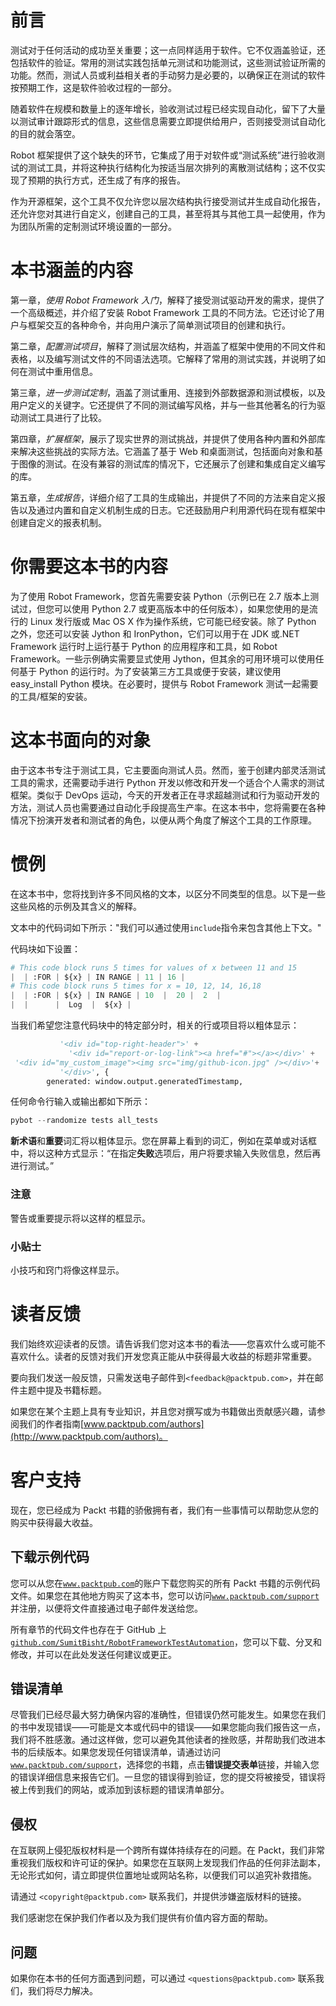 # 前言

测试对于任何活动的成功至关重要；这一点同样适用于软件。它不仅涵盖验证，还包括软件的验证。常用的测试实践包括单元测试和功能测试，这些测试验证所需的功能。然而，测试人员或利益相关者的手动努力是必要的，以确保正在测试的软件按预期工作，这是软件验收过程的一部分。

随着软件在规模和数量上的逐年增长，验收测试过程已经实现自动化，留下了大量以测试审计跟踪形式的信息，这些信息需要立即提供给用户，否则接受测试自动化的目的就会落空。

Robot 框架提供了这个缺失的环节，它集成了用于对软件或“测试系统”进行验收测试的测试工具，并将这种执行结构化为按适当层次排列的离散测试结构；这不仅实现了预期的执行方式，还生成了有序的报告。

作为开源框架，这个工具不仅允许您以层次结构执行接受测试并生成自动化报告，还允许您对其进行自定义，创建自己的工具，甚至将其与其他工具一起使用，作为为团队所需的定制测试环境设置的一部分。

# 本书涵盖的内容

第一章，*使用 Robot Framework 入门*，解释了接受测试驱动开发的需求，提供了一个高级概述，并介绍了安装 Robot Framework 工具的不同方法。它还讨论了用户与框架交互的各种命令，并向用户演示了简单测试项目的创建和执行。

第二章，*配置测试项目*，解释了测试层次结构，并涵盖了框架中使用的不同文件和表格，以及编写测试文件的不同语法选项。它解释了常用的测试实践，并说明了如何在测试中重用信息。

第三章，*进一步测试定制*，涵盖了测试重用、连接到外部数据源和测试模板，以及用户定义的关键字。它还提供了不同的测试编写风格，并与一些其他著名的行为驱动测试工具进行了比较。

第四章，*扩展框架*，展示了现实世界的测试挑战，并提供了使用各种内置和外部库来解决这些挑战的实际方法。它涵盖了基于 Web 和桌面测试，包括面向对象和基于图像的测试。在没有兼容的测试库的情况下，它还展示了创建和集成自定义编写的库。

第五章，*生成报告*，详细介绍了工具的生成输出，并提供了不同的方法来自定义报告以及通过内置和自定义机制生成的日志。它还鼓励用户利用源代码在现有框架中创建自定义的报表机制。

# 你需要这本书的内容

为了使用 Robot Framework，您首先需要安装 Python（示例已在 2.7 版本上测试过，但您可以使用 Python 2.7 或更高版本中的任何版本），如果您使用的是流行的 Linux 发行版或 Mac OS X 作为操作系统，它可能已经安装。除了 Python 之外，您还可以安装 Jython 和 IronPython，它们可以用于在 JDK 或.NET Framework 运行时上运行基于 Python 的应用程序和工具，如 Robot Framework。一些示例确实需要显式使用 Jython，但其余的可用环境可以使用任何基于 Python 的运行时。为了安装第三方工具或便于安装，建议使用 easy_install Python 模块。在必要时，提供与 Robot Framework 测试一起需要的工具/框架的安装。

# 这本书面向的对象

由于这本书专注于测试工具，它主要面向测试人员。然而，鉴于创建内部灵活测试工具的需求，还需要动手进行 Python 开发以修改和开发一个适合个人需求的测试框架。类似于 DevOps 运动，今天的开发者正在寻求超越测试和行为驱动开发的方法，测试人员也需要通过自动化手段提高生产率。在这本书中，您将需要在各种情况下扮演开发者和测试者的角色，以便从两个角度了解这个工具的工作原理。

# 惯例

在这本书中，您将找到许多不同风格的文本，以区分不同类型的信息。以下是一些这些风格的示例及其含义的解释。

文本中的代码词如下所示："我们可以通过使用`include`指令来包含其他上下文。"

代码块如下设置：

```py
# This code block runs 5 times for values of x between 11 and 15
|  | :FOR | ${x} | IN RANGE | 11 | 16 | 
# This code block runs 5 times for x = 10, 12, 14, 16,18
|  | :FOR | ${x} | IN RANGE | 10  |  20 |  2  |
|  |      |  Log  |  ${x} |
```

当我们希望您注意代码块中的特定部分时，相关的行或项目将以粗体显示：

```py
           '<div id="top-right-header">' + 
             '<div id="report-or-log-link"><a href="#"></a></div>' + 
 '<div id="my_custom_image"><img src="img/github-icon.jpg" /></div>'+ 
           '</div>', { 
        generated: window.output.generatedTimestamp, 
```

任何命令行输入或输出都如下所示：

```py
pybot --randomize tests all_tests

```

**新术语**和**重要**词汇将以粗体显示。您在屏幕上看到的词汇，例如在菜单或对话框中，将以这种方式显示：“在指定**失败**选项后，用户将要求输入失败信息，然后再进行测试。”

### 注意

警告或重要提示将以这样的框显示。

### 小贴士

小技巧和窍门将像这样显示。

# 读者反馈

我们始终欢迎读者的反馈。请告诉我们您对这本书的看法——您喜欢什么或可能不喜欢什么。读者的反馈对我们开发您真正能从中获得最大收益的标题非常重要。

要向我们发送一般反馈，只需发送电子邮件到`<feedback@packtpub.com>`，并在邮件主题中提及书籍标题。

如果您在某个主题上具有专业知识，并且您对撰写或为书籍做出贡献感兴趣，请参阅我们的作者指南[www.packtpub.com/authors](http://www.packtpub.com/authors)。

# 客户支持

现在，您已经成为 Packt 书籍的骄傲拥有者，我们有一些事情可以帮助您从您的购买中获得最大收益。

## 下载示例代码

您可以从您在[`www.packtpub.com`](http://www.packtpub.com)的账户下载您购买的所有 Packt 书籍的示例代码文件。如果您在其他地方购买了这本书，您可以访问[`www.packtpub.com/support`](http://www.packtpub.com/support)并注册，以便将文件直接通过电子邮件发送给您。

所有章节的代码文件也存在于 GitHub 上[`github.com/SumitBisht/RobotFrameworkTestAutomation`](http://github.com/SumitBisht/RobotFrameworkTestAutomation)，您可以下载、分叉和修改，并可以在此处发送任何建议或更正。

## 错误清单

尽管我们已经尽最大努力确保内容的准确性，但错误仍然可能发生。如果您在我们的书中发现错误——可能是文本或代码中的错误——如果您能向我们报告这一点，我们将不胜感激。通过这样做，您可以避免其他读者的挫败感，并帮助我们改进本书的后续版本。如果您发现任何错误清单，请通过访问[`www.packtpub.com/support`](http://www.packtpub.com/support)，选择您的书籍，点击**错误提交表单**链接，并输入您的错误详细信息来报告它们。一旦您的错误得到验证，您的提交将被接受，错误将被上传到我们的网站，或添加到该标题的错误清单部分。

## 侵权

在互联网上侵犯版权材料是一个跨所有媒体持续存在的问题。在 Packt，我们非常重视我们版权和许可证的保护。如果您在互联网上发现我们作品的任何非法副本，无论形式如何，请立即提供位置地址或网站名称，以便我们可以追究补救措施。

请通过 `<copyright@packtpub.com>` 联系我们，并提供涉嫌盗版材料的链接。

我们感谢您在保护我们作者以及为我们提供有价值内容方面的帮助。

## 问题

如果你在本书的任何方面遇到问题，可以通过 `<questions@packtpub.com>` 联系我们，我们将尽力解决。
